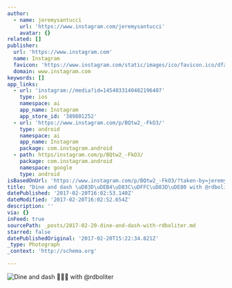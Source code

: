 ```yaml
---
author:
  - name: jeremysantucci
    url: 'https://www.instagram.com/jeremysantucci'
    avatar: {}
related: []
publisher:
  url: 'https://www.instagram.com'
  name: Instagram
  favicon: 'https://www.instagram.com/static/images/ico/favicon.ico/dfa85bb1fd63.ico'
  domain: www.instagram.com
keywords: []
app_links:
  - url: 'instagram://media?id=1454033140482196407'
    type: ios
    namespace: ai
    app_name: Instagram
    app_store_id: '389801252'
  - url: 'https://www.instagram.com/p/BQtw2_-FkO3/'
    type: android
    namespace: ai
    app_name: Instagram
    package: com.instagram.android
  - path: https/instagram.com/p/BQtw2_-FkO3/
    package: com.instagram.android
    namespace: google
    type: android
isBasedOnUrl: 'https://www.instagram.com/p/BQtw2_-FkO3/?taken-by=jeremysantucci'
title: "Dine and dash \uD83D\uDEB4\uD83C\uDFFC\uD83D\uDE80 with @rdboliter"
datePublished: '2017-02-20T16:02:53.140Z'
dateModified: '2017-02-20T16:02:52.654Z'
description: ''
via: {}
inFeed: true
sourcePath: _posts/2017-02-20-dine-and-dash-with-rdboliter.md
starred: false
datePublishedOriginal: '2017-02-20T15:22:34.821Z'
_type: Photograph
_context: 'http://schema.org'

---
```

![Dine and dash  with @rdboliter](https://scontent.cdninstagram.com/t51.2885-15/s640x640/sh0.08/e35/16789263_1763976697252467_3795482244655611904_n.jpg)